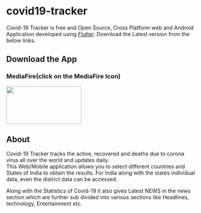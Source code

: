 # covid19-tracker

Covid-19 Tracker is free and Open Source, Cross Platform web and Android Application developed using [Flutter](https://github.com/flutter/flutter).
Download the Latest version from the below links.

## Download the App
### MediaFire(click on the MediaFire Icon)
[<img align="center" src="https://www.pngkey.com/png/detail/189-1892159_five-nights-at-freddys-4-halloween-dlc-update.png" width="200" height="100">](http://www.mediafire.com/file/b5vrphkkwe5138x/Covid-Tracker.apk/file)

## About

Covid-19 Tracker tracks the active, recovered and deaths due to corona virus all over the world and updates daily.  
This Web/Mobile application allows you to select different countries and States of India to obtain the results. For India along with the states individual data, even the district data can be accessed.

Along with the Statistics of Covid-19 it also gives Latest NEWS in the news section which are further sub divided into various sections like Headlines, technology, Entertainment etc.
